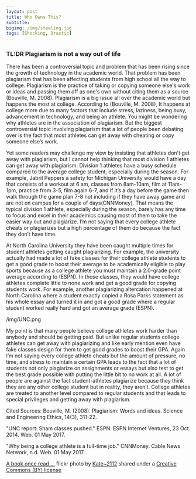 ```yaml
---
layout: post
title: Who Owns This?
subtitle:
bigimg: /img/stealing.jpg
tags: [Shocking, Drastic]
---
```


### TL:DR Plagiarism is not a way out of life

There has been a controversial topic and problem that has been rising since the growth of technology in the academic world.  That problem has been plagiarism that has been affecting students from high school all the way to college. Plagiarism is the practice of taking or copying someone else's work or ideas and passing them off as one's own without citing them as a source (Bouville, M. 2008). Plagiarism is a big issue all over the academic world but happens the most at college. According to (Bouville, M. 2008), It happens at college more due to many factors that include stress, laziness, being busy, advancement in technology, and being an athlete. You might be wondering why athletes are in the association of plagiarism. But the biggest controversial topic involving plagiarism that a lot of people been debating over is the fact that most athletes can get away with cheating or copy someone else’s work.

Yet some readers may challenge my view by insisting that athletes don't get away with plagiarism, but I cannot help thinking that most division 1 athletes can get away with plagiarism. Division 1 athletes have a busy schedule compared to the average college student, especially during the season. For example, Jabril Peppers a safety for Michigan University would have a day that consists of a workout at 6 am, classes from 8am-10am, film at 11am-1pm, practice from 3-5, film again 6-7, and if it’s a day before the game then walk through the game plan 7-8 not including if they have away game and are not on campus for a couple of days(CNNMoney). That means the typical division 1 athlete, especially during the season, barely has any time to focus and excel in their academics causing most of them to take the easier way out and plagiarize. I’m not saying that every college athlete cheats or plagiarizes but a high percentage of them do because the fact they don’t have time.

At North Carolina University they have been caught multiple times for student athletes getting caught plagiarizing. For example, the university actually had made a lot of fake classes for their college athlete students to get a good grade to boost their average to be academically eligible to play sports because as a college athlete you must maintain a 2.0-grade point average according to (ESPN). In those classes, they would have college athletes complete little to none work and get a good grade for copying students work. For example, another plagiarizing altercation happened at North Carolina where a student exactly copied a Rosa Parks statement as his whole essay and turned it in and got a good grade where a regular student worked really hard and got an average grade (ESPN).

/img/UNC.png

My point is that many people believe college athletes work harder than anybody and should be getting paid. But unlike regular students college athletes can get away with plagiarizing and like early mention even have fake classes design for them to get good grades to boost their GPA. Again I’m not saying every college athlete cheats but the amount of pressure, no time, and stress to maintain a certain GPA leads to the fact that a lot of students not only plagiarize on assignments or essays but also test to get the best grade possible with putting the little bit to no work at all. A lot of people are against the fact student-athletes plagiarize because they think they are any other college student but in reality, they aren’t. College athletes are treated to another level compared to regular students and that leads to special privileges and getting away with plagiarism.

Cited Sources:
Bouville, M. (2008). Plagiarism: Words and ideas. Science and Engineering Ethics, 14(3), 311-22.

"UNC report: Sham classes pushed." ESPN. ESPN Internet Ventures, 23 Oct. 2014. Web. 01 May 2017.

"Why being a college athlete is a full-time job." CNNMoney. Cable News Network, n.d. Web. 01 May 2017.





<a title="A book once read ..." href="https://flickr.com/photos/kateed/13163413155">A book once read ...</a> flickr photo by <a href="https://flickr.com/people/kateed">Kate~2112</a> shared under a <a href="https://creativecommons.org/licenses/by/2.0/">Creative Commons (BY) license</a> </small>
